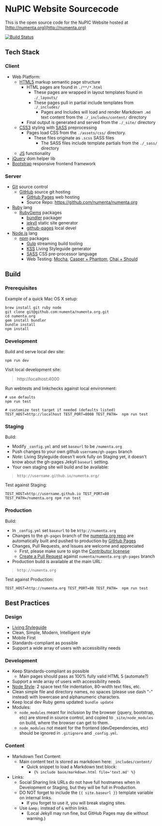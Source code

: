 # NuPIC Website Sourcecode

This is the open source code for the NuPIC Website hosted at
[http://numenta.org](http://numenta.org)

[![Build Status](https://travis-ci.org/numenta/numenta.org.png?branch=gh-pages)](https://travis-ci.org/numenta/numenta.org)


## Tech Stack

### Client

* Web Platform:
  * [HTML5](http://en.wikipedia.org/wiki/HTML5) markup semantic page structure
    * HTML pages are found in `./**/*.html`
      * These pages are wrapped in layout templates found in `./_layouts/`
      * These pages pull in partial include templates from `./_includes/`
        * Pages and Includes will load and render Markdown `.md` text content
          from the `./_includes/content/` directory
    * Final output is generated and served from the `./_site/` directory
  * [CSS3](http://en.wikipedia.org/wiki/Cascading_Style_Sheets) styling with
    [SASS](http://sass-lang.com/) preprocessing
    * Pages load CSS from the `./assets/css/` directory.
      * These files originate as `.scss` SASS files
        * The SASS files include template partials from the `./_sass/` directory
  * [JS](http://en.wikipedia.org/wiki/ECMAScript) functionality
* [jQuery](http://jquery.com/) dom helper lib
* [Bootstrap](http://getbootstrap.com/) responsive frontend framework

### Server

* [Git](http://git-scm.com/) source control
  * [GitHub](http://github.com) source git hosting
    * [GitHub Pages](https://pages.github.com/) web hosting
    * Source Repo: https://github.com/numenta/numenta.org
* [Ruby](https://www.ruby-lang.org/) lang
  * [RubyGems](https://rubygems.org/) packages
    * [bundler](http://bundler.io/) packager
    * [jekyll](http://jekyllrb.com/) static site generator
    * [github-pages](https://github.com/github/pages-gem) local devel
* [Node.js](https://nodejs.org/) lang
  * [npm](https://www.npmjs.com/) packages
    * [Gulp](https://github.com/gulpjs/gulp) streaming build tooling
    * [KSS](https://github.com/kss-node/kss-node) Living Styleguide generator
    * [SASS](http://sass-lang.com/) CSS pre-processor language
    * Web Testing: [Mocha](http://mochajs.org/),
      [Casper + Phantom](http://casperjs.org/),
      [Chai + Should](http://chaijs.com/guide/styles/#should)


## Build

### Prerequisites

Example of a quick Mac OS X setup:
```
brew install git ruby node
git clone git@github.com:numenta/numenta.org.git
cd numenta.org
gem install bundler
bundle install
npm install
```

### Development

Build and serve local dev site:
```
npm run dev
```

Visit local development site:

> http://localhost:4000

Run webtests and linkchecks against local environment:
```
# use defaults
npm run test

# customize test target if needed (defaults listed)
TEST_HOST=http://localhost TEST_PORT=8008 TEST_PATH=  npm run test
```

### Staging

Build:
* Modify `_config.yml` and set `baseurl` to be `/numenta.org`
* Push changes to your own github `username/gh-pages` branch
* *Note:* Living Styleguide doesn't work fully on Staging yet, it doesn't know
  about the gh-pages Jekyll `baseurl` setting.
* Your own staging site will build and be available:

> `http://username.github.io/numenta.org/`

Test against Staging:
```
TEST_HOST=http://username.github.io TEST_PORT=80 TEST_PATH=/numenta.org npm run test
```

### Production

Build:
* In `_config.yml` set `baseurl` to be `http://numenta.org`
* Changes to the `gh-pages` branch of the
  [numenta.org repo](https://github.com/numenta/numenta.org) are automatically
  built and pushed to production by [GitHub Pages](https://pages.github.com/)
* Changes, Pull Requests, and Issues are welcome and appreciated
  * First, please make sure to sign the
    [Contributor licenese](http://numenta.org/licenses/cl/)
  * [Create a Pull Request](https://help.github.com/articles/using-pull-requests)
    against `numenta/numenta.org:gh-pages` branch
* Production build is available at the main URL:

> `http://numenta.org`

Test against Production:
```
TEST_HOST=http://numenta.org TEST_PORT=80 TEST_PATH=  npm run test
```


## Best Practices

### Design

* [Living Styleguide](http://numenta.org/styleguide/)
* Clean, Simple, Modern, Intelligent style
* Mobile First
* Standards-compliant as possible
* Support a wide array of users with accessibility needs

### Development

* Keep Standards-compliant as possible
  * Main pages should pass as 100% fully valid HTML 5 (automate?)
* Support a wide array of users with accessibility needs
* [Node Style](https://github.com/felixge/node-style-guide): 2 space text file
  indentation, 80-width text files, etc.
* Clean simple file and directory names, no spaces (please use dash "-" instead)
  with lowercase and alphanumeric characters.
* Keep local dev Ruby gems updated: `bundle update`
* Modules:
  * `node_modules` meant for inclusion by the browser (jquery, bootstrap, etc)
    are stored in source control, and copied to `_site/node_modules` on build,
    where the browser can get to them.
  * `node_modules` not meant for the frontend (devDependencies, etc) should
    be ignored in `.gitignore` and `_config.yml`.

### Content

* Markdown Text Content:
  * Main content text is stored as markdown here: `_includes/content/`
    * Quick snippet to load a Markdown text block:
      * `{% include base/markdown.html file='text.md' %}`
* Links:
  * Social Sharing link URLs do not have full hostnames when in Development or
    Staging, but they will be full in Production.
  * DO NOT forget to include the `{{ site.baseurl }}` template variable on
    internal links.
    * If you forget to use it, you will break staging sites.
  * Use `&amp;` instead of `&` within links.
    * (Local Jekyll may run fine, but GitHub Pages may die without warning.)
